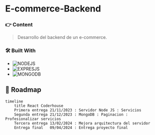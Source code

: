 # E-commerce-Backend
### 👉 Content
 
>
> Desarrollo del backend de un e-commerce.


### 🛠 Built With

* ![NODEJS](https://img.shields.io/badge/Node.js-43853D?style=for-the-badge&logo=node.js&logoColor=white)
* ![EXPRESJS](https://img.shields.io/badge/Express.js-404D59?style=for-the-badge)
* ![MONGODB](https://img.shields.io/badge/MongoDB-4EA94B?style=for-the-badge&logo=mongodb&logoColor=white)

##  📅 Roadmap

``` mermaid
timeline
    title React Coderhouse
    Primera entrega 21/11/2023 : Servidor Node JS : Servicios 
    Segunda entrega 21/12/2023 : MongoDB : Paginacion : Profesionalizar servicios 
    Tercera entrega 13/02/2024 : Mejora arquitectura del servidor
    Entrega final   09/04/2024 : Entrega proyecto final
```
